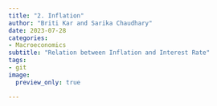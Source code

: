 ```yaml
---
title: "2. Inflation"
author: "Briti Kar and Sarika Chaudhary"
date: 2023-07-28
categories: 
- Macroeconomics
subtitle: "Relation between Inflation and Interest Rate"
tags: 
- git
image:
  preview_only: true

---
```

